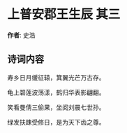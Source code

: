 # 上普安郡王生辰  其三

**作者**: 史浩

## 诗词内容

寿乡日月缓征辕，箕翼光芒万古存。

龟上碧莲波荡漾，鹤归华表影翩翻。

笑看曼倩三偷果，坐阅刘晨七世孙。

绿发扶踈受修日，是为天下齿之尊。

